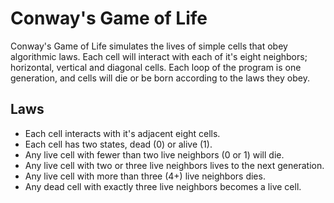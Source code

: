 # Conway's Game of Life

Conway's Game of Life simulates the lives of simple cells that obey algorithmic
laws. Each cell will interact with each of it's eight neighbors; horizontal,
vertical and diagonal cells. Each loop of the program is one generation, and
cells will die or be born according to the laws they obey.

## Laws

* Each cell interacts with it's adjacent eight cells.
* Each cell has two states, dead (0) or alive (1).
* Any live cell with fewer than two live neighbors (0 or 1) will die.
* Any live cell with two or three live neighbors lives to the next generation.
* Any live cell with more than three (4+) live neighbors dies.
* Any dead cell with exactly three live neighbors becomes a live cell.
